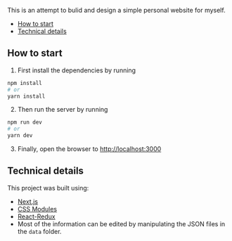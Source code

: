 This is an attempt to bulid and design a simple personal website for myself.

* [How to start](#how-to-start)
* [Technical details](#technical-details)

## How to start
1. First install the dependencies by running
```bash
npm install
# or
yarn install
```
2. Then run the server by running
```bash
npm run dev
# or
yarn dev
```
3. Finally, open the browser to [http://localhost:3000](http://localhost:3000)

## Technical details

This project was built using:
* [Next.js](https://nextjs.org/docs)
* [CSS Modules](https://github.com/css-modules/css-modules)
* [React-Redux](https://react-redux.js.org/)
* Most of the information can be edited by manipulating the JSON files in the `data` folder.